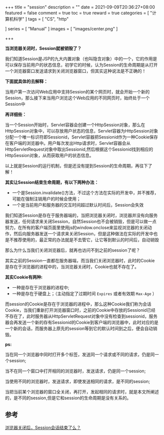 +++
title = "session"
description = ""
date = 2021-09-09T20:36:27+08:00
featured = false
comment = true
toc = true
reward = true
categories = [
"计算机科学"
]
tags = [
"CS", "http"

]
series = [
"Manual"
]
images = [
"images/center.png"
]

+++

<!--more-->

**当浏览器关闭时，Session就被销毁了？**

我们知道Session是JSP的九大内置对象（也叫隐含对象）中的一个，它的作用是可以保存当前用户的状态信息，初学它的时候，认为Session的生命周期是从打开一个浏览器窗口发送请求到关闭浏览器窗口，但其实这种说法是不正确的！

**下面就具体的去解释：**

当用户第一次访问Web应用中支持Session的某个网页时，就会开始一个新的Session，那么接下来当用户浏览这个Web应用的不同网页时，始终处于一个Session中

**再详细些：**

当一个Session开始时，Servlet容器会创建一个HttpSession对象，那么在HttpSession对象中，可以存放用户状态的信息，Servlet容器为HttpSession对象分配一个唯一标识符即Sessionid，Servlet容器把Sessionid作为一种Cookie保存在客户端的浏览器中。用户每次发出Http请求时，Servlet容器会从HttpServletRequest对象中取出Sessionid,然后根据这个Sessionid找到相应的HttpSession对象，从而获取用户的状态信息。

以上就是Session的运行机制，但是还没有提到Session的生命周期，再往下了解！

**其实让Session结束生命周期，有以下两种办法：**

- 一个是Session.invalidate()方法，不过这个方法在实际的开发中，并不推荐，可能在强制注销用户的时候会使用；
- 一个是当前用户和服务器的交互时间超过默认时间后，Session会失效

我们知道Session是存在于服务器端的，当把浏览器关闭时，浏览器并没有向服务器发送，任何请求来关闭Session，自然Session也不会被销毁，但是可以做一点努力，在所有的客户端页面里使用js的window.onclose来监视浏览器的关闭动作，然后向服务器发送一个请求来关闭Session，但是这种做法在实际的开发中也是不推荐使用的，最正常的办法就是不去管它，让它等到默认的时间后，自动销毁

那么为什么当我们关闭浏览器后，就再也访问不到之前的session了呢？

其实之前的Session一直都在服务器端，而当我们关闭浏览器时，此时的Cookie是存在于浏览器的进程中的，当浏览器关闭时，Cookie也就不存在了。

**其实Cookie有两种:**

- 一种是存在于浏览器的进程中;
- 一种是存在于硬盘上；（主动指定了过期时间 `Expires` 或者有效期 `Max-Age` ）

而session的Cookie是存在于浏览器的进程中，那么这种Cookie我们称为会话Cookie，当我们重新打开浏览器窗口时，之前的Cookie中存放的Sessionid已经不存在了，此时服务器从HttpServletRequest对象中没有检查到sessionid，服务器会再发送一个新的存有Sessionid的Cookie到客户端的浏览器中，此时对应的是一个新的会话，而服务器上原先的session等到它的默认时间到之后，便会自动销毁。

**ps:**

当在同一个浏览器中同时打开多个标签，发送同一个请求或不同的请求，仍是同一个session;

当不在同一个窗口中打开相同的浏览器时，发送请求，仍是同一个session;

当使用不同的浏览器时，发送请求，即使发送相同的请求，是不同的session;

当把当前某个浏览器的窗口全关闭，再打开，发起相同的请求时，就是本文所阐述的，是不同的session,但是它和session的生命周期是没有关系的。

## 参考

[浏览器关闭后，Session会话结束了么？](https://blog.csdn.net/stanxl/article/details/47105051)

